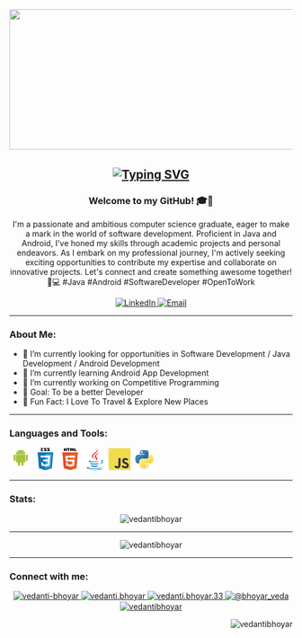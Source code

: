 

<img src="https://github.com/VedantiBhoyar/VedantiBhoyar/assets/71519458/cad7923e-9b37-4fbb-9950-cbd80c20ce44"  width="1200" height="250">



<h2 align="center">
  <a href="https://git.io/typing-svg">
    <img src="https://readme-typing-svg.demolab.com?font=Fira+Code&pause=1000&width=435&lines=Hello+Aliens!%F0%9F%91%8B" alt="Typing SVG" />
  </a>
</h2>

<h3 align="center">Welcome to my GitHub! 🎓👋</h3>

<p align="center">
  I'm a passionate and ambitious computer science graduate, eager to make a mark in the world of software development. Proficient in Java and Android, I've honed my skills through academic projects and personal endeavors. As I embark on my professional journey, I'm actively seeking exciting opportunities to contribute my expertise and collaborate on innovative projects. Let's connect and create something awesome together! 🚀💻 #Java #Android #SoftwareDeveloper #OpenToWork
</p>

<p align="center">
  <a href="https://www.linkedin.com/in/vedanti-bhoyar/" target="_blank">
    <img src="https://img.shields.io/badge/LinkedIn-blue?style=flat-square&logo=linkedin&logoColor=white" alt="LinkedIn">
  </a>
  <a href="mailto:bhoyar.veda@gmail.com" target="_blank">
    <img src="https://img.shields.io/badge/Email-D14836?style=flat-square&logo=gmail&logoColor=white" alt="Email">
  </a>
</p>

---

<h3 align="left">About Me:</h3>

- 🔭 I’m currently looking for opportunities in Software Development / Java Development / Android Development
- 🌱 I’m currently learning Android App Development
- 🔭 I’m currently working on Competitive Programming
- 🎯 Goal: To be a better Developer
- 💌 Fun Fact: I Love To Travel & Explore New Places

---

<h3 align="left">Languages and Tools:</h3>

<p align="left">
  <img src="https://raw.githubusercontent.com/devicons/devicon/master/icons/android/android-original-wordmark.svg" alt="android" width="40" height="40" />
  <img src="https://raw.githubusercontent.com/devicons/devicon/master/icons/css3/css3-original-wordmark.svg" alt="css3" width="40" height="40" />
  <img src="https://raw.githubusercontent.com/devicons/devicon/master/icons/html5/html5-original-wordmark.svg" alt="html5" width="40" height="40" />
  <img src="https://raw.githubusercontent.com/devicons/devicon/master/icons/java/java-original.svg" alt="java" width="40" height="40" />
  <img src="https://raw.githubusercontent.com/devicons/devicon/master/icons/javascript/javascript-original.svg" alt="javascript" width="40" height="40" />
  <img src="https://raw.githubusercontent.com/devicons/devicon/master/icons/python/python-original.svg" alt="python" width="40" height="40" />
</p>

---

<h3 align="left">Stats:</h3>

<p align="center">
  <img src="https://github-readme-stats.vercel.app/api?username=vedantibhoyar&show_icons=true&theme=dark&locale=en" alt="vedantibhoyar" />
</p>

---

<p align="center">
  <img src="https://github-readme-streak-stats.herokuapp.com/?user=vedantibhoyar&theme=dark" alt="vedantibhoyar" />
</p>

---

<h3 align="left">Connect with me:</h3>

<p align="center">
  <a href="https://linkedin.com/in/vedanti-bhoyar" target="_blank">
    <img src="https://raw.githubusercontent.com/rahuldkjain/github-profile-readme-generator/master/src/images/icons/Social/linked-in-alt.svg" alt="vedanti-bhoyar" height="30" width="40" />
  </a>
  <a href="https://instagram.com/vedanti.bhoyar" target="_blank">
    <img src="https://raw.githubusercontent.com/rahuldkjain/github-profile-readme-generator/master/src/images/icons/Social/instagram.svg" alt="vedanti.bhoyar" height="30" width="40" />
  </a>
  <a href="https://fb.com/vedanti.bhoyar.33" target="_blank">
    <img src="https://raw.githubusercontent.com/rahuldkjain/github-profile-readme-generator/master/src/images/icons/Social/facebook.svg" alt="vedanti.bhoyar.33" height="30" width="40" />
  </a>
  <a href="https://www.hackerrank.com/bhoyar_veda?hr_r=1" target="_blank">
    <img src="https://raw.githubusercontent.com/rahuldkjain/github-profile-readme-generator/master/src/images/icons/Social/hackerrank.svg" alt="@bhoyar_veda" height="30" width="40" />
  </a>
  <a href="https://www.leetcode.com/vedantibhoyar" target="blank">
    <img align="center" src="https://raw.githubusercontent.com/rahuldkjain/github-profile-readme-generator/master/src/images/icons/Social/leet-code.svg" alt="vedantibhoyar" height="30" width="40" />
  </a>
</p>

<p align="right">
  <img src="https://komarev.com/ghpvc/?username=vedantibhoyar&label=Profile%20views&color=0e75b6&style=flat-square" alt="vedantibhoyar" />
</p>
